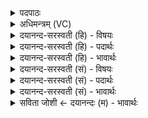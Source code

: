 <details><summary>पदपाठः</summary>

क॒व॒ष्यः᳕। न। व्यच॑स्वतीः। अ॒श्विभ्या॒मित्य॒श्विऽभ्या॑म्। न। दुरः॑। दिशः॑। इन्द्रः॑। न। रोद॑सी॒ऽइति॒ रोद॑सी। उ॒भेऽइत्यु॒भे। दु॒हे। कामा॑न्। सर॑स्वती। ६०।
</details>

<details><summary>अधिमन्त्रम् (VC)</summary>

- अश्विसरस्वतीन्द्रा देवताः
- विदर्भिर्ऋषिः
- अनुष्टुप्
- गान्धारः
</details>

<details><summary>दयानन्द-सरस्वती (हि) - विषयः</summary>

अब विद्वद्विषय को अगले मन्त्र में कहा है ॥
</details>

<details><summary>दयानन्द-सरस्वती (हि) - पदार्थः</summary>

पदार्थान्वयभाषाः -  (सरस्वती) अतिश्रेष्ठ ज्ञानवती मैं (इन्द्रः) बिजुली (अश्विभ्याम्) सूर्य और चन्द्रमा से (व्यचस्वतीः) व्याप्त होनेवाली (कवष्यः) अत्यन्त प्रशंसित (दिशः) दिशाओं को (न) जैसे तथा (दुरः) द्वारों को (न) जैसे वा (उभे) दोनों (रोदसी) आकाश और पृथिवी को जैसे (न) वैसे (कामान्) कामनाओं को (दुहे) पूर्ण करती हूँ ॥६० ॥
</details>

<details><summary>दयानन्द-सरस्वती (हि) - भावार्थः</summary>

भावार्थभाषाः -  इस मन्त्र में उपमालङ्कार है। जैसे बिजुली सूर्य-चन्द्रमा से दिशाओं के और द्वारों के अन्धकार का नाश करती है वा जैसे पृथिवी और प्रकाश को धारण करती है, वैसे पण्डिता स्त्री पुरुषार्थ से अपनी इच्छा पूर्ण करे ॥६० ॥
</details>

<details><summary>दयानन्द-सरस्वती (सं) - विषयः</summary>

अथ विद्वद्विषयमाह ॥
</details>

<details><summary>दयानन्द-सरस्वती (सं) - पदार्थः</summary>

पदार्थान्वयभाषाः -  सरस्वत्यहमिन्द्र अश्विभ्यां व्यचस्वतीः कवष्यो दिशो न दुरो न उभे रोदसी न वा कामान् दुहे ॥६० ॥
</details>

<details><summary>दयानन्द-सरस्वती (सं) - भावार्थः</summary>

भावार्थभाषाः -  अत्रोपमालङ्कारः। यथेन्द्रः सूर्याचन्द्रमोभ्यां दिशां द्वाराणां चान्धकारं विनाशयति, यथा वा भूमिप्रकाशौ धरति, तथा विदुषी पुरुषार्थेनेच्छाः प्रपूरयेत् ॥६० ॥
</details>

<details><summary>सविता जोशी ← दयानन्दः (म) - भावार्थः</summary>

भावार्थभाषाः -  या मंत्रात उपमालंकार आहे. विद्युत जशी सूर्य चंद्राद्वारे सर्व दिशांचा व द्वारांचा अंधःकार नष्ट करते किंवा पृथ्वीला व प्रकाशाला जशी धारण करते तसे विदुषी स्रीने आपल्या पुरुषार्थाने कामना पूर्ण करतात.
</details>